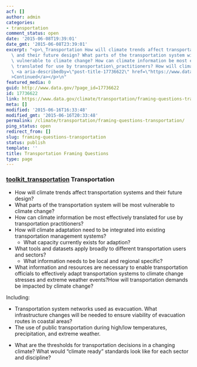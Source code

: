 ```yaml
---
acf: []
author: admin
categories:
- transportation
comment_status: open
date: '2015-06-08T19:39:01'
date_gmt: '2015-06-08T23:39:01'
excerpt: "<p>\_Transportation How will climate trends affect transportation systems\
  \ and their future design? What parts of the transportation system will be most\
  \ vulnerable to climate change? How can climate information be most effectively\
  \ translated for use by transportation\_practitioners? How will climate &hellip;\
  \ <a aria-describedby=\"post-title-17736622\" href=\"https://www.data.gov/climate/transportation/framing-questions-transportation/\"\
  >Continued</a></p>\n"
featured_media: 0
guid: http://www.data.gov/?page_id=17736622
id: 17736622
link: https://www.data.gov/climate/transportation/framing-questions-transportation/
meta: []
modified: '2015-06-16T16:33:48'
modified_gmt: '2015-06-16T20:33:48'
permalink: /climate/transportation/framing-questions-transportation/
ping_status: open
redirect_from: []
slug: framing-questions-transportation
status: publish
template: ''
title: Transportation Framing Questions
type: page
---
```

### [toolkit_transportation](https://s3.amazonaws.com/bsp-ocsit-prod-east-appdata/datagov/wordpress/2014/10/toolkit_transportation.jpg) Transportation


+ How will climate trends affect transportation systems and their future design?
+ What parts of the transportation system will be most vulnerable to climate change?
+ How can climate information be most effectively translated for use by transportation practitioners?
+ How will climate adaptation need to be integrated into existing transportation management systems?
	- What capacity currently exists for adaption?
+ What tools and datasets apply broadly to different transportation users and sectors?
	- What information needs to be local and regional specific?
+ What information and resources are necessary to enable transportation officials to effectively adapt transportation systems to climate change stresses and extreme weather events?How will transportation demands be impacted by climate change?


Including:


+ Transportation system networks used as evacuation. What infrastructure changes will be needed to ensure viability of evacuation routes in coastal areas?
+ The use of public transportation during high/low temperatures, precipitation, and extreme weather.

* What are the thresholds for transportation decisions in a changing climate? What would “climate ready” standards look like for each sector and discipline?


